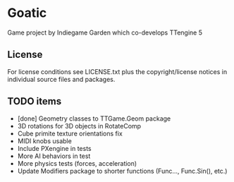 # Goatic
Game project by Indiegame Garden which co-develops TTengine 5

## License
For license conditions see LICENSE.txt plus the copyright/license 
notices in individual source files and packages.

## TODO items

- [done] Geometry classes to TTGame.Geom package
- 3D rotations for 3D objects in RotateComp
- Cube primite texture orientations fix
- MIDI knobs usable
- Include PXengine in tests
- More AI behaviors in test
- More physics tests (forces, acceleration)
- Update Modifiers package to shorter functions (Func..., Func.Sin(), etc.)
